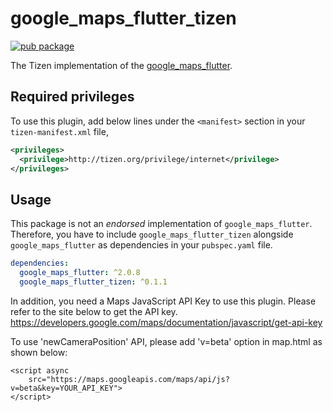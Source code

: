 # google_maps_flutter_tizen

[![pub package](https://img.shields.io/pub/v/google_maps_flutter_tizen.svg)](https://pub.dev/packages/google_maps_flutter_tizen)

The Tizen implementation of the [google_maps_flutter](https://pub.dev/packages/google_maps_flutter).

## Required privileges

To use this plugin, add below lines under the `<manifest>` section in your `tizen-manifest.xml` file,

```xml
<privileges>
  <privilege>http://tizen.org/privilege/internet</privilege>
</privileges>
```

## Usage

This package is not an _endorsed_ implementation of `google_maps_flutter`. Therefore, you have to include `google_maps_flutter_tizen` alongside `google_maps_flutter` as dependencies in your `pubspec.yaml` file.

```yaml
dependencies:
  google_maps_flutter: ^2.0.8
  google_maps_flutter_tizen: ^0.1.1
```

In addition, you need a Maps JavaScript API Key to use this plugin. Please refer to the site below to get the API key.  
<https://developers.google.com/maps/documentation/javascript/get-api-key>

To use 'newCameraPosition' API, please add 'v=beta' option in map.html as shown below:
```
<script async
    src="https://maps.googleapis.com/maps/api/js?v=beta&key=YOUR_API_KEY">
</script>
```
